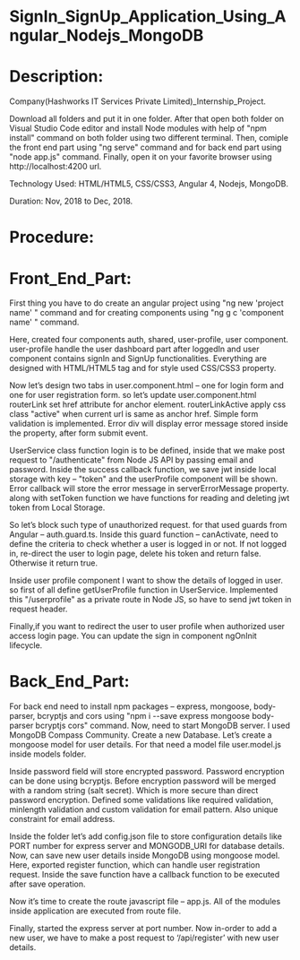# SignIn_SignUp_Application_Using_Angular_Nodejs_MongoDB
# Description:

Company(Hashworks IT Services Private Limited)_Internship_Project.

Download all folders and put it in one folder. After that open both folder on Visual Studio Code editor and install Node modules with help of "npm install" command on both folder using two different terminal. Then, comiple the front end part using "ng serve" command and for back end part using "node app.js" command. Finally, open it on your favorite browser using http://localhost:4200 url.

Technology Used: HTML/HTML5, CSS/CSS3, Angular 4, Nodejs, MongoDB.

Duration: Nov, 2018 to Dec, 2018.

# Procedure:

# Front_End_Part:

First thing you have to do create an angular project using "ng new 'project name' " command and for creating components using "ng g c 'component name' " command.

Here, created four components auth, shared, user-profile, user component. user-profile handle the user dashboard part after loggedIn and user component contains signIn and SignUp functionalities. Everything are designed with HTML/HTML5 tag and for style used CSS/CSS3 property.

Now let’s design two tabs in user.component.html – one for login form and one for user registration form. so let’s update user.component.html routerLink set href attribute for anchor element. routerLinkActive apply css class "active" when current url is same as anchor href. Simple form validation is implemented. Error div will display error message stored inside the property, after form submit event.

UserService class function login is to be defined, inside that we make post request to "/authenticate" from Node JS API by passing email and password. Inside the success callback function, we save jwt inside local storage with key – "token" and the userProfile component will be shown. Error callback will store the error message in serverErrorMessage property. along with setToken function we have functions for reading and deleting jwt token from Local Storage. 

So let’s block such type of unauthorized request. for that used guards from Angular – auth.guard.ts. Inside this guard function –  canActivate, need to define the criteria to check whether a user is logged in or not. If not logged in, re-direct the user to login page, delete his token and return false. Otherwise it return true. 

Inside user profile component I want to show the details of logged in user. so first of all define getUserProfile function in UserService. Implemented this "/userprofile" as a private route in Node JS, so have to send jwt token in request header.

Finally,if you want to redirect the user to user profile when authorized user access login page. You can update the sign in component ngOnInit lifecycle.

# Back_End_Part:

For back end need to install npm packages – express, mongoose, body-parser, bcryptjs and cors using "npm i --save express mongoose body-parser bcryptjs cors" command. Now, need to start MongoDB server. I used MongoDB Compass Community. Create a new Database. Let’s create a mongoose model for user details. For that need a model file user.model.js inside models folder.

Inside password field will store encrypted password. Password encryption can be done using bcryptjs. Before encryption password will be merged with a random string (salt secret). Which is more secure than direct password encryption. Defined some validations like required validation, minlength validation and custom validation for email pattern. Also unique constraint for email address.

Inside the folder let’s add config.json file to store configuration details like PORT number for express server and MONGODB_URI for database details. Now, can save new user details inside MongoDB using mongoose model. Here, exported register function, which can handle user registration request. Inside the save function have a callback function to be executed after save operation.
 
Now it’s time to create the route javascript file – app.js. All of the modules inside application are executed from route file.
 
Finally, started the express server at port number. Now in-order to add a new user, we have to make a post request to ‘/api/register’ with new user details.










